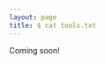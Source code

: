 ```yaml
---
layout: page
title: $ cat tools.txt
---
```


Coming soon!

<!-- <ul>
{% for tool in site.categories.tools %}
<li><a href="{{ tool.link }}">{{ tool.title }}</a> - {{ tool.description }}</li>
{% endfor %}
</ul> -->